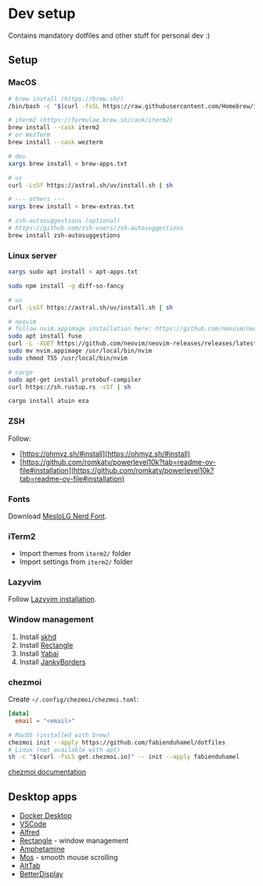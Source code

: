 # Dev setup

Contains mandatory dotfiles and other stuff for personal dev :)

## Setup

### MacOS

```sh
# brew install (https://brew.sh/)
/bin/bash -c "$(curl -fsSL https://raw.githubusercontent.com/Homebrew/install/HEAD/install.sh)"

# iterm2 (https://formulae.brew.sh/cask/iterm2)
brew install --cask iterm2
# or WezTerm
brew install --cask wezterm

# dev
xargs brew install < brew-apps.txt

# uv
curl -LsSf https://astral.sh/uv/install.sh | sh

# --- others ---
xargs brew install < brew-extras.txt

# zsh-autosuggestions (optional)
# https://github.com/zsh-users/zsh-autosuggestions
brew install zsh-autosuggestions
```

### Linux server

```sh
xargs sudo apt install < apt-apps.txt

sudo npm install -g diff-so-fancy

# uv
curl -LsSf https://astral.sh/uv/install.sh | sh

# neovim
# follow nvim.appimage installation here: https://github.com/neovim/neovim-releases/releases
sudo apt install fuse
curl -L -XGET https://github.com/neovim/neovim-releases/releases/latest/download/nvim.appimage -o nvim.appimage
sudo mv nvim.appimage /usr/local/bin/nvim
sudo chmod 755 /usr/local/bin/nvim

# cargo
sudo apt-get install protobuf-compiler
curl https://sh.rustup.rs -sSf | sh

cargo install atuin eza
```

### ZSH

Follow:

- [https://ohmyz.sh/#install](https://ohmyz.sh/#install)
- [https://github.com/romkatv/powerlevel10k?tab=readme-ov-file#installation](https://github.com/romkatv/powerlevel10k?tab=readme-ov-file#installation)

### Fonts

Download [MesloLG Nerd Font](https://www.nerdfonts.com/font-downloads).

### iTerm2

- Import themes from `iterm2/` folder
- Import settings from `iterm2/` folder

### Lazyvim

Follow [Lazyvim installation](https://www.lazyvim.org/installation).

### Window management

1. Install [skhd](https://github.com/koekeishiya/skhd)
2. Install [Rectangle](https://rectangleapp.com/)
3. Install [Yabai](https://github.com/koekeishiya/yabai)
4. Install [JankyBorders](https://github.com/FelixKratz/JankyBorders)

### chezmoi

Create `~/.config/chezmoi/chezmoi.toml`:

```toml
[data]
  email = "<email>"
```

```sh
# MacOS (installed with brew)
chezmoi init --apply https://github.com/fabienduhamel/dotfiles
# Linux (not available with apt)
sh -c "$(curl -fsLS get.chezmoi.io)" -- init --apply fabienduhamel
```

[chezmoi documentation](https://www.chezmoi.io/user-guide/command-overview/)

## Desktop apps

- [Docker Desktop](https://www.docker.com/products/docker-desktop/)
- [VSCode](https://code.visualstudio.com/)
- [Alfred](https://www.alfredapp.com/)
- [Rectangle](https://rectangleapp.com/) - window management
- [Amphetamine](https://apps.apple.com/fr/app/amphetamine/id937984704?mt=12)
- [Mos](https://mos.caldis.me/) - smooth mouse scrolling
- [AltTab](https://alt-tab-macos.netlify.app/)
- [BetterDisplay](https://github.com/waydabber/BetterDisplay)
